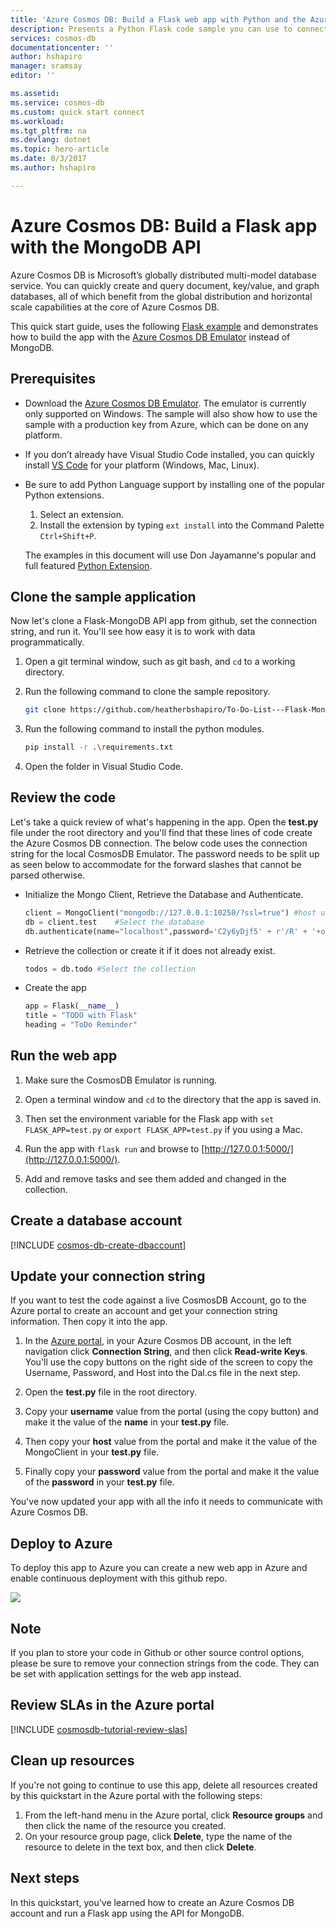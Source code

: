 ```yaml
---
title: 'Azure Cosmos DB: Build a Flask web app with Python and the Azure Cosmos DB MongoDB API | Microsoft Docs'
description: Presents a Python Flask code sample you can use to connect to and query the Azure Cosmos DB MongoDB API
services: cosmos-db
documentationcenter: ''
author: hshapiro
manager: sramsay
editor: ''

ms.assetid: 
ms.service: cosmos-db
ms.custom: quick start connect
ms.workload: 
ms.tgt_pltfrm: na
ms.devlang: dotnet
ms.topic: hero-article
ms.date: 8/3/2017
ms.author: hshapiro

---
```

# Azure Cosmos DB: Build a Flask app with the MongoDB API

Azure Cosmos DB is Microsoft’s globally distributed multi-model database service. You can quickly create and query document, key/value, and graph databases, all of which benefit from the global distribution and horizontal scale capabilities at the core of Azure Cosmos DB.

This quick start guide, uses the following [Flask example](https://github.com/CoolBoi567/To-Do-List---Flask-MongoDB-Example) and demonstrates how to build the app with the [Azure Cosmos DB Emulator](https://docs.microsoft.com/en-us/azure/cosmos-db/local-emulator) instead of MongoDB.

## Prerequisites

- Download the [Azure Cosmos DB Emulator](https://docs.microsoft.com/en-us/azure/cosmos-db/local-emulator). The emulator is currently only supported on Windows. The sample will also show how to use the sample with a production key from Azure, which can be done on any platform.

- If you don’t already have Visual Studio Code installed, you can quickly install [VS Code](https://code.visualstudio.com/Download) for your platform (Windows, Mac, Linux).

- Be sure to add Python Language support by installing one of the popular Python extensions.
    1. Select an extension.
    2. Install the extension by typing `ext install` into the Command Palette `Ctrl+Shift+P`.

    The examples in this document will use Don Jayamanne's popular and full featured [Python Extension](https://marketplace.visualstudio.com/items?itemName=donjayamanne.python).

## Clone the sample application

Now let's clone a Flask-MongoDB API app from github, set the connection string, and run it. You'll see how easy it is to work with data programmatically.

1. Open a git terminal window, such as git bash, and `cd` to a working directory.
2. Run the following command to clone the sample repository.

    ```bash
    git clone https://github.com/heatherbshapiro/To-Do-List---Flask-MongoDB-Example.git
    ```
3. Run the following command to install the python modules.
    ```bash
    pip install -r .\requirements.txt
    ```
4. Open the folder in Visual Studio Code.

## Review the code

Let's take a quick review of what's happening in the app. Open the **test.py** file under the root directory and you'll find that these lines of code create the Azure Cosmos DB connection. The below code uses the connection string for the local CosmosDB Emulator. The password needs to be split up as seen below to accommodate for the forward slashes that cannot be parsed otherwise.

* Initialize the Mongo Client, Retrieve the Database and Authenticate.

    ```python
    client = MongoClient("mongodb://127.0.0.1:10250/?ssl=true") #host uri
    db = client.test    #Select the database
    db.authenticate(name="localhost",password='C2y6yDjf5' + r'/R' + '+ob0N8A7Cgv30VRDJIWEHLM+4QDU5DE2nQ9nDuVTqobD4b8mGGyPMbIZnqyMsEcaGQy67XIw' + r'/Jw==')
    ```

* Retrieve the collection or create it if it does not already exist.

    ```python
    todos = db.todo #Select the collection
    ```

* Create the app

    ```Python
    app = Flask(__name__)
    title = "TODO with Flask"
    heading = "ToDo Reminder"
    ```
## Run the web app

1. Make sure the CosmosDB Emulator is running.

2. Open a terminal window and `cd` to the directory that the app is saved in.

3. Then set the environment variable for the Flask app with `set FLASK_APP=test.py` or `export FLASK_APP=test.py` if you using a Mac.

4. Run the app with `flask run` and browse to [http://127.0.0.1:5000/](http://127.0.0.1:5000/).

5. Add and remove tasks and see them added and changed in the collection.

## Create a database account

[!INCLUDE [cosmos-db-create-dbaccount](../../includes/cosmos-db-create-dbaccount-mongodb.md)]

## Update your connection string

If you want to test the code against a live CosmosDB Account, go to the Azure portal to create an account and get your connection string information. Then copy it into the app.

1. In the [Azure portal](http://portal.azure.com/), in your Azure Cosmos DB account, in the left navigation click **Connection String**, and then click **Read-write Keys**. You'll use the copy buttons on the right side of the screen to copy the Username, Password, and Host into the Dal.cs file in the next step.

2. Open the **test.py** file in the root directory.

3. Copy your **username** value from the portal (using the copy button) and make it the value of the **name** in your **test.py** file.

4. Then copy your **host** value from the portal and make it the value of the MongoClient in your **test.py** file.

5. Finally copy your **password** value from the portal and make it the value of the **password** in your **test.py** file.

You've now updated your app with all the info it needs to communicate with Azure Cosmos DB.

## Deploy to Azure

To deploy this app to Azure you can create a new web app in Azure and enable continuous deployment with this github repo. 


<a href="https://deploy.azure.com/?repository=https://github.com/heatherbshapiro/To-Do-List---Flask-MongoDB-Example/?ptmpl=parameters.azuredeploy.json" target="_blank">
<img src="http://azuredeploy.net/deploybutton.png"/>
</a>

## Note

If you plan to store your code in Github or other source control options, please be sure to remove your connection strings from the code. They can be set with application settings for the web app instead.

## Review SLAs in the Azure portal

[!INCLUDE [cosmosdb-tutorial-review-slas](../../includes/cosmos-db-tutorial-review-slas.md)]

## Clean up resources

If you're not going to continue to use this app, delete all resources created by this quickstart in the Azure portal with the following steps:

1. From the left-hand menu in the Azure portal, click **Resource groups** and then click the name of the resource you created. 
2. On your resource group page, click **Delete**, type the name of the resource to delete in the text box, and then click **Delete**.

## Next steps

In this quickstart, you've learned how to create an Azure Cosmos DB account and run a Flask app using the API for MongoDB.
